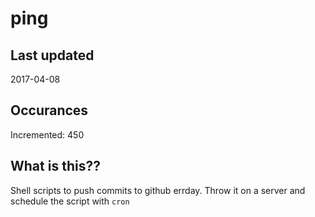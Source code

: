 # ping

## Last updated
2017-04-08

## Occurances
Incremented: 450

## What is this??
Shell scripts to push commits to github errday. Throw it on a server and schedule the script with `cron`


